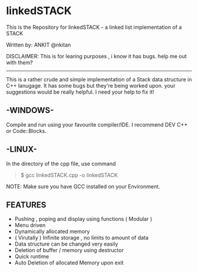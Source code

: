 # linkedSTACK

This is the Repository for linkedSTACK - 
a linked list implementation of a STACK

Written by: ANKIT @nkitan

DISCLAIMER: This is for learing purposes , i know it has bugs. help me out with them?

------------------------------------------------------------------------

This is a rather crude and simple implementation of a Stack data structure in C++ lanugage.
It has some bugs but they're being worked upon. your suggestions would be really helpful. 
I need your help to fix it! 

-WINDOWS-
-------------------------------------------------------------------------
Compile and run using your favourite compiler/IDE.
I recommend DEV C++ or Code::Blocks.

-LINUX-
-------------------------------------------------------------------------
 In the directory of the cpp file, use command 
 > $ gcc linkedSTACK.cpp -o linkedSTACK 


 NOTE: Make sure you have GCC installed on your Environment.


FEATURES
---------
* Pushing , poping and display using functions ( Modular )
* Menu driven
* Dynamically allocated memory
* ( Virutally ) Infinite storage , no limits to amount of data
* Data structure can be changed very easily
* Deletion of buffer / memory using destructor
* Quick runtime
* Auto Deletion of allocated Memory upon exit
